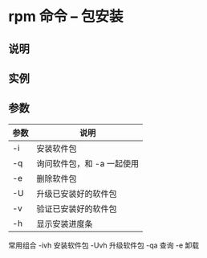 # rpm 命令 – 包安装

## 说明

## 实例

## 参数

| 参数  | 说明  |
| --- | --- |
| -i  | 安装软件包 |
| -q  | 询问软件包，和 -a 一起使用 |
| -e  | 删除软件包 |
| -U  | 升级已安装好的软件包 |
| -v  | 验证已安装好的软件包 |
| -h  | 显示安装进度条 |

常用组合
-ivh 安装软件包
-Uvh 升级软件包
-qa 查询
-e 卸载